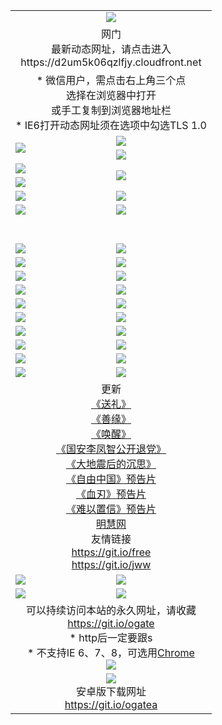﻿<table>
  <tr></tr>
  <tr><td colspan=2 align=center><img src="https://cloud.githubusercontent.com/assets/11880933/13434984/f430fae2-e012-11e5-814f-c2df1e82b247.jpg" /></td></tr>
  <tr><td colspan=2 align=center>网门<br>最新动态网址，请点击进入
<br>https://d2um5k06qzlfjy.cloudfront.net
    </td>
  </tr>
  <tr>
    <td colspan=2 align=center>* 微信用户，需点击右上角三个点<br>选择在浏览器中打开<br>或手工复制到浏览器地址栏
    <br>* IE6打开动态网址须在选项中勾选TLS 1.0</td>
  </tr>
  <tr>
    <td rowspan=2><a href="https://d2um5k06qzlfjy.cloudfront.net/ogUP.aspx?name=11DKC.mp4&list=11DKC" target="_blank"><img src="https://d2um5k06qzlfjy.cloudfront.net/Up/11DKC1.jpg" /></a></td> 
    <td><div><a href="https://d2um5k06qzlfjy.cloudfront.net/ogUP.aspx?name=LRWS.mp4&list=LRWS" target="_blank"><img src="https://d2um5k06qzlfjy.cloudfront.net/Up/LRWS.jpg" /></a></td>
   </tr>
  <tr>
    <td><a href="https://d2um5k06qzlfjy.cloudfront.net/ogNiceVedio.aspx" target="_blank"><img src="https://d2um5k06qzlfjy.cloudfront.net/Up/11TGKDY.jpg" /></a></td>
  </tr>
  <tr>
    <td><a href="https://d2um5k06qzlfjy.cloudfront.net/ogUP.aspx?name=JQR.mp4&count=2" target="_blank"><img src="https://d2um5k06qzlfjy.cloudfront.net/Up/JQR.jpg" /></a></td>   
    <td rowspan=2><a href="https://d2um5k06qzlfjy.cloudfront.net/ogUP.aspx?name=JP.mp4&count=9" target="_blank"><img src="https://d2um5k06qzlfjy.cloudfront.net/Up/JP.jpg" /></td>
  </tr>
  <tr>
    <td><a href="https://d2um5k06qzlfjy.cloudfront.net/ogUP.aspx?name=WH.mp4" target="_blank"><img src="https://d2um5k06qzlfjy.cloudfront.net/Up/WH.jpg" /></a></td>
  </tr>
  <tr>
    <td><a href="https://d2um5k06qzlfjy.cloudfront.net/ogUP.aspx?name=SSZJ.mp4&list=SSZJ" target="_blank"><img src="https://d2um5k06qzlfjy.cloudfront.net/Up/SSZJ.jpg" /></a></td>
    <td><a href="https://d2um5k06qzlfjy.cloudfront.net/ogUP.aspx?name=1XQK.mp4&count=13" target="_blank"><img src="https://d2um5k06qzlfjy.cloudfront.net/Up/1XQK.jpg" /></a</td>
  </tr>
  <tr>
    <td><a href="https://d2um5k06qzlfjy.cloudfront.net/ogUP.aspx?name=ZY.mp4&count=2015|16" target="_blank"><img src="https://d2um5k06qzlfjy.cloudfront.net/Up/ZY.jpg" /></a</td>
    <td><a href="https://d2um5k06qzlfjy.cloudfront.net/ogUP.aspx?name=XTFY.mp4&count=B|2,A|24" target="_blank"><img src="https://d2um5k06qzlfjy.cloudfront.net/Up/XTFY.jpg" /></a></td>
  </tr>
  <tr height="40">
  </tr>
  <tr>
    <td><a href="https://d2um5k06qzlfjy.cloudfront.net/ogUP.aspx?name=4EE/QQ.mp4&list=4EEQQ" target="_blank"><img src="https://d2um5k06qzlfjy.cloudfront.net/Up/4EE/QQ0.jpg"/></a></td>
    <td><a href="https://d2um5k06qzlfjy.cloudfront.net/ogUP.aspx?name=4EE/HQ.mp4&list=4EEHQ" target="_blank"><img src="https://d2um5k06qzlfjy.cloudfront.net/Up/4EE/HQ0.jpg"/></a></td>
  </tr>
  <tr>
    <td><a href="https://d2um5k06qzlfjy.cloudfront.net/ogUP.aspx?name=4EE/ZG.mp4&list=4EEZG" target="_blank"><img src="https://d2um5k06qzlfjy.cloudfront.net/Up/4EE/ZG0.jpg"/></a></td>
    <td><a href="https://d2um5k06qzlfjy.cloudfront.net/ogUP.aspx?name=4EE/DJ.mp4&list=4EEDJ" target="_blank"><img src="https://d2um5k06qzlfjy.cloudfront.net/Up/4EE/DJ0.jpg"/></a></td>
  </tr>
  <tr>
    <td><a href="https://d2um5k06qzlfjy.cloudfront.net/ogUP.aspx?name=4EE/GX.mp4&list=4EEGX" target="_blank"><img src="https://d2um5k06qzlfjy.cloudfront.net/Up/4EE/GX0.jpg"/></a></td>
    <td><a href="https://d2um5k06qzlfjy.cloudfront.net/ogUP.aspx?name=4EE/HD.mp4&list=4EEHD" target="_blank"><img src="https://d2um5k06qzlfjy.cloudfront.net/Up/4EE/HD0.jpg"/></a></td>
  </tr>
  <tr>
    <td><a href="https://d2um5k06qzlfjy.cloudfront.net/ogUP.aspx?name=4EE/TX.mp4&list=4EETX" target="_blank"><img src="https://d2um5k06qzlfjy.cloudfront.net/Up/4EE/TX0.jpg"/></a></td>
    <td><a href="https://d2um5k06qzlfjy.cloudfront.net/ogUP.aspx?name=4EE/WZ.mp4&list=4EEWZ" target="_blank"><img src="https://d2um5k06qzlfjy.cloudfront.net/Up/4EE/WZ0.jpg"/></a></td>
  </tr>
  <tr>
    <td><a href="https://d2um5k06qzlfjy.cloudfront.net/onUP.aspx?name=https://d1pog55izwmvoe.cloudfront.net/" target="_blank"><img src="https://d2um5k06qzlfjy.cloudfront.net/Up/0DTW.jpg"/></a></td>
    <td><a href="https://d2um5k06qzlfjy.cloudfront.net/onUP.aspx?name=https://d240ns8up8earz.cloudfront.net/acenter/" target="_blank"><img src="https://d2um5k06qzlfjy.cloudfront.net/Up/0TDW.jpg" /></a></td>
  </tr>
  <tr>
    <td><a href="https://d2um5k06qzlfjy.cloudfront.net/onUP.aspx?name=https://d4508d6vomz2p.cloudfront.net/gb/nsc413.htm" target="_blank"><img src="https://d2um5k06qzlfjy.cloudfront.net/Up/0DJY.jpg" /></a></td>
    <td><a href="https://d2um5k06qzlfjy.cloudfront.net/onUP.aspx?name=https://dilo7bqpjb57y.cloudfront.net/xtr/gb/prog204.html" target="_blank"><img src="https://d2um5k06qzlfjy.cloudfront.net/Up/0XTR.jpg" /></a></td>
  </tr>
  <tr>
    <td><a href="https://d2um5k06qzlfjy.cloudfront.net/onUP.aspx?name=https://d3aj00iefsmfgc.cloudfront.net/" target="_blank"><img src="https://d2um5k06qzlfjy.cloudfront.net/Up/0MHW.jpg" /></a></td>
    <td><a href="https://d2um5k06qzlfjy.cloudfront.net/onUP.aspx?name=https://d20wz7qt14x5d2.cloudfront.net/" target="_blank"><img src="https://d2um5k06qzlfjy.cloudfront.net/Up/0ZJW.jpg" /></a></td>
  </tr>
  <tr>
    <td><a href="https://d2um5k06qzlfjy.cloudfront.net/ogUP.aspx?name=0FG.zip" target="_blank"><img src="https://d2um5k06qzlfjy.cloudfront.net/Up/0FG.jpg" /></a></td>
    <td><a href="https://d2um5k06qzlfjy.cloudfront.net/ogUP.aspx?name=0FGA.apk" target="_blank"><img src="https://d2um5k06qzlfjy.cloudfront.net/Up/0FGA.jpg" /></a></td>
  </tr>
  <tr>
    <td><a href="https://d2um5k06qzlfjy.cloudfront.net/ogUP.aspx?name=0U.zip" target="_blank"><img src="https://d2um5k06qzlfjy.cloudfront.net/Up/0U.jpg" /></a></td>
    <td><a href="https://d2um5k06qzlfjy.cloudfront.net/ogUP.aspx?name=0UA.apk" target="_blank"><img src="https://d2um5k06qzlfjy.cloudfront.net/Up/0UA.jpg" /></a></td>
  </tr>
  <tr>
    <td><a href="https://d2um5k06qzlfjy.cloudfront.net/ogUP.aspx?name=0iPPOTV.zip" target="_blank"><img src="https://d2um5k06qzlfjy.cloudfront.net/Up/0iPPOTV.jpg" /></a></td>
    <td><a href="https://d2um5k06qzlfjy.cloudfront.net/ogUP.aspx?name=0iNTD.apk" target="_blank"><img src="https://d2um5k06qzlfjy.cloudfront.net/Up/0iNTD.jpg" /></a></td>
  </tr>
  <tr>
    <td colspan=2 align=center>更新<br>
      <a href="https://d2um5k06qzlfjy.cloudfront.net/ogUP.aspx?name=4ESL.mp4" target="_blank">《送礼》</a><br>
      <a href="https://d2um5k06qzlfjy.cloudfront.net/ogUP.aspx?name=4ESY.mp4" target="_blank">《善缘》</a><br>
      <a href="https://d2um5k06qzlfjy.cloudfront.net/ogUP.aspx?name=4EHX.mp4" target="_blank">《唤醒》</a><br>
      <a href="https://d2um5k06qzlfjy.cloudfront.net/ogUP.aspx?name=4LFZ.mp4" target="_blank">《国安李凤智公开退党》</a><br>
      <a href="https://d2um5k06qzlfjy.cloudfront.net/ogUP.aspx?name=4DDZHDCS.mp4" target="_blank">《大地震后的沉思》</a><br>
      <a href="https://d2um5k06qzlfjy.cloudfront.net/ogUP.aspx?name=11ZYZG0.mp4" target="_blank">《自由中国》预告片</a><br>
      <a href="https://d2um5k06qzlfjy.cloudfront.net/ogUP.aspx?name=11XR.mp4" target="_blank">《血刃》预告片</a><br>
      <a href="https://d2um5k06qzlfjy.cloudfront.net/ogUP.aspx?name=11NYZX.mp4&count=2" target="_blank">《难以置信》预告片</a><br>
      <a href="https://d2um5k06qzlfjy.cloudfront.net/onUP.aspx?name=https://www.minghui.org/" target="_blank">明慧网</a><br>
      友情链接<br>
      <a href="https://d2um5k06qzlfjy.cloudfront.net/onUP.aspx?name=https://git.io/free" target="_blank">https://git.io/free</a><br>
      <a href="https://d2um5k06qzlfjy.cloudfront.net/onUP.aspx?name=https://git.io/jww" target="_blank">https://git.io/jww</a></td>
    </td>
  </tr>
  <tr>
    <td><a href="https://d2um5k06qzlfjy.cloudfront.net/ogNice.aspx" target="_blank"><img src="https://d2um5k06qzlfjy.cloudfront.net/Up/0WCYY.jpg" /></a></td>
    <td><a href="https://d2um5k06qzlfjy.cloudfront.net/onCO.aspx?ob=600事物&op=增删改&args=WH1~%23类型6新闻%7c%23类型6评论&mode=" target="_blank"><img src="https://d2um5k06qzlfjy.cloudfront.net/Up/0WZTT.jpg" /></a></td> 
  </tr>
  <tr>
    <td><a href="https://d2um5k06qzlfjy.cloudfront.net/ogDY.aspx" target="_blank"><img src="https://d2um5k06qzlfjy.cloudfront.net/Up/0FK.jpg" /></a></td>
    <td><a href="https://d2um5k06qzlfjy.cloudfront.net/ogST.aspx" target="_blank"><img src="https://d2um5k06qzlfjy.cloudfront.net/Up/0ST.jpg" /></a></td> 
  </tr>
  <tr>
    <td colspan=2 align=center>可以持续访问本站的永久网址，请收藏<br/><a href="https://git.io/ogate" target="_blank">https://git.io/ogate</a><br/>* http后一定要跟s<br/>* 不支持IE 6、7、8，可选用<a href="https://d2um5k06qzlfjy.cloudfront.net/ogUP.aspx?name=0ChromePortable.zip">Chrome</a><br/><a href="https://d2um5k06qzlfjy.cloudfront.net/Up/0WMGDL2.png" target="_blank"><img src="https://d2um5k06qzlfjy.cloudfront.net/Up/0WMGD2.png"/></a></td>
  </tr>
  <tr>
    <td colspan=2 align=center><a href="https://d2um5k06qzlfjy.cloudfront.net/ogUP.aspx?name=0oGate.apk" target="_blank"><img src="https://cloud.githubusercontent.com/assets/11880933/13720399/75e143ee-e842-11e5-9f0a-1421f423c80f.jpg" /></a><br>安卓版下载网址<br><a href="https://git.io/ogatea">https://git.io/ogatea</a></td>
  </tr>
  <!--tr>
    <td colspan=2 align=center>可能失效的动态网址
    </td>
  </tr-->
</table>
